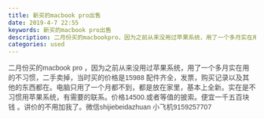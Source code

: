 ```yaml
---
title: 新买的macbook pro出售
date: 2019-4-7 22:55
keywords: 新买的macbook pro出售
description: 二月份买的macbookpro，因为之前从来没用过苹果系统，用了一个多月实在用的不习惯，二手卖掉，当时买的价格是15988配件齐全，发票，购买记录以及其他的东西都在。电脑只用了一个月都不到，都是放在家里，基本上全新。实在是不习惯用苹果系统，
categories: used
---
```

<td class="t_f" id="postmessage_3424315">

<font color="#444444"><font face="Tahoma, Helvetica, SimSun, sans-serif">二月份买的macbook pro ，因为之前从来没用过苹果系统，用了一个多月实在用的不习惯，二手卖掉，当时买的价格是15988 配件齐全，发票，购买记录以及其他的东西都在。电脑只用了一个月都不到，都是放在家里，基本上</font></font><font color="#444444"><font face="Tahoma, Helvetica, SimSun, sans-serif">全新。实在是不习惯用苹果系统，有需要的联系。价格14500.或者等值的披索。便宜一千五百块钱 。讲价的不用加我了。微信shijiebeidazhuan 小飞机9159257707</font></font><br/>
</td>
